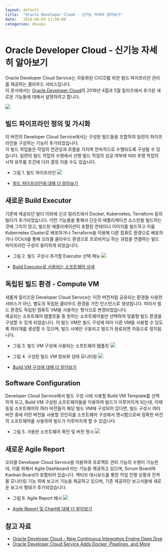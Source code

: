 ```yaml
---
layout: default
title:  "Oracle Developer Cloud - 신기능 자세히 알아보기"
date:   2018-08-03 17:50:00
categories: devops
---
```


# Oracle Developer Cloud - 신기능 자세히 알아보기

Oracle Developer Cloud Service는 자동화된 CI/CD를 위한 빌드 파이프라인 관리를 제공하는 클라우드 서비스입니다. <br/>
이 문서에서는 [Oracle Developer Cloud](https://cloud.oracle.com/en_US/developer-service)의 2018년 4월과 5월 릴리즈에서 추가된 새로운 기능들에 대해서 설명하려고 합니다.

![](https://oracloud-kr-teamrepo.github.io/2018/05/devcs/dev02.png)

## 빌드 파이프라인 정의 및 가시화
 이 버전의 Developer Cloud Service에서는 구성된 빌드들을 조합하여 일련의 파이프라인을 구성하는 기능이 추가되었습니다. <br/>각 빌드 작업들은 작업의 연관성과 흐름을 가지며 연속적으로 수행되도록 구성될 수 있습니다.
 일련의 빌드 작업의 수행에서 선행 빌드 작업의 성공 여부에 따라 후행 작업의 시작 유무를 조건에 다라 결정 지을 수도 있습니다.
 
- 그림 1. 빌드 파이프라인 
 ![](https://oracloud-kr-teamrepo.github.io/2018/05/devcs/dev03_pipeline.jpg)
 
- [빌드 파이프라인에 대해 더 알아보기](https://docs.oracle.com/en/cloud/paas/developer-cloud/csdcs/managing-project-jobs-and-builds-oracle-developer-cloud-service.html#GUID-8A6787EF-2D7E-4322-A7C9-00509920FC1C)

## 새로운 Build Executor
기존에 제공되던 빌더 이외에 신규 릴리즈에서 Docker, Kubernetes, Terraform 등의 빌더가 추가되었습니다. 이런 기능들을 통해서 단순히 애플리케이션 소스만을 빌드하는 것에 그치지 않고, 빌드된 애플리케이션이 포함된 컨테이너 이미지를 빌드하고 이를 Kubernetes Cluster로 배포하거나 Terraform을 이용해 다른 컴퓨트 환경으로 배포하거나 OCIcli를 통해 오라클 클라우드 환경으로 프로비저닝 하는 과정을 연결하는 빌드 파이프라인 구성이 용이하게 되었습니다.  

- 그림 2. 빌드 구성시 추가할 Executor 선택 메뉴
![](https://oracloud-kr-teamrepo.github.io/2018/05/devcs/build_executor.jpg)

- [Build Executor로 사용되는 소프트웨어 상세](https://docs.oracle.com/en/cloud/paas/developer-cloud/csdcs/managing-project-jobs-and-builds-oracle-developer-cloud-service.html#GUID-D03F85B7-EE9C-435F-BCE3-7F728222CFDF)

## 독립된 빌드 환경 - Compute VM
새롭게 릴리즈된 Developer Cloud Service는 이전 버전처럼 공유되는 환경을 사용한 서비스가 아닌, 별도의 독립된 클라우드 환경을 가진 인스턴스로 생성됩니다. 따라서 빌드 환경도 독립된 컴퓨트 VM을 사용하는 형식으로 변경되었습니다. <br/>
제공되는 소프트웨어 탬플릿들 중 원하는 소프트웨어들만 선택하여 맞춤형 빌드 환경을 구성할 수 있게 되었습니다. 이 빌드 VM은 빌드 구성에 따라 다른 VM을 사용할 수 있도록 여러개를 생성할 수 있으며, 빌드 시에만 구동되고 빌드가 완료되면 자동으로 정지됩니다.

- 그림 3. 빌드 VM 구성에 사용되는 소프트웨어 탬플릿 
 ![](https://oracloud-kr-teamrepo.github.io/2018/05/devcs/Software_template.jpg)

- 그림 4. 구성된 빌드 VM 정보와 상태 모니터링 
 ![](https://oracloud-kr-teamrepo.github.io/2018/05/devcs/BuildVM.jpg)

- [Build VM 구성에 대해 더 알아보기](https://docs.oracle.com/en/cloud/paas/developer-cloud/csdcs/organization-virtual-machines-page.html#GUID-0B9A93E2-7231-4E83-A893-2DC9C6FE1F42)

## Software Configuration
Developer Cloud Service에서 빌드 구성 시에 사용할 Build VM Template를 선택하게 되고, Build VM 구성된 소프트웨어들을 이용하여 빌드가 이루어지게 되는데, 이때 동일 소프트웨어의 여러 버전들이 해당 빌드 VM에 구성되어 있다면, 빌드 구성시 여러 버전 중에 어떤 버전을 사용할 것인지를 소프트웨어 구성에서 명시함으로써 정확한 버전의 소프트웨어를 사용하여 빌드가 이루어지게 할 수 있습니다.

- 그림 5. 가용한 소프트웨어 확인 및 버전 명시 
 ![](https://oracloud-kr-teamrepo.github.io/2018/05/devcs/software_config.jpg)

## 새로운 Agile Report
오라클 Developer Cloud Service을 이용하여 프로젝트 관리 기능의 수행이 가능한데, 이를 위해서 Agile Dashboard 라는 기능을 제공하고 있으며, Scrum Board와 Kanban Board가 포함되어 있습니다. 액티브 데시보드를 통한 작업 진행 상황과 진척율 모니터링 기능 외에 보고서 기능을 제공하고 있으며, 기존 제공하던 보고서들에 새로운 보고서 형태가 추가되었습니다. <br/>

- 그림 6. Agile Report 예시 
 ![](https://oracloud-kr-teamrepo.github.io/2018/05/devcs/agile_report.png)

- [Agile Report 및 Chart에 대해 더 알아보기](https://docs.oracle.com/en/cloud/paas/developer-cloud/csdcs/using-agile-methodology-oracle-developer-cloud-service.html#GUID-6A02C756-954D-4955-BB56-0FFF8277D847)


## 참고 자료
- [Oracle Developer Cloud - New Continuous Integration Engine Deep Dive](https://blogs.oracle.com/developers/oracle-developer-cloud-new-continuous-integration-engine-deep-dive)
- [Oracle Developer Cloud Service Adds Docker, Pipelines, and More](https://blogs.oracle.com/cloud-platform/oracle-developer-cloud-service-adds-docker,-pipelines,-and-more)